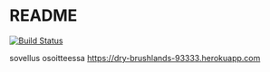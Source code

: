 # README
[![Build Status](https://travis-ci.org/VoxWave/ratebeer.svg?branch=master)](https://travis-ci.org/VoxWave/ratebeer)

sovellus osoitteessa
https://dry-brushlands-93333.herokuapp.com
